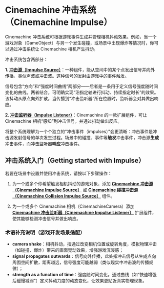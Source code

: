 # Cinemachine 冲击系统（Cinemachine Impulse）

Cinemachine 冲击系统可根据游戏事件生成并管理相机抖动效果。例如，当一个游戏对象（GameObject）与另一个发生碰撞，或场景中出现爆炸等情况时，你可以通过冲击系统让 Cinemachine 相机产生抖动。

冲击系统包含两部分：

**1. [冲击源（Impulse Source）](CinemachineImpulseSourceOverview.md)**：一种组件，能从空间中的某个点发出信号并向外传播，类似声波或冲击波。这种信号的发射由游戏中的事件触发。

信号包含“方向”和“强度时间曲线”两部分——后者是一条用于定义信号强度随时间变化的曲线。两者结合，可明确实现“沿指定轴进行抖动、持续指定时长”的效果。该抖动从原点向外扩散，当传播到“冲击监听器”所在位置时，监听器会对其做出响应。

**2. [冲击监听器（Impulse Listener）](CinemachineImpulseListener.md)**：Cinemachine 的一款扩展组件，可让 Cinemachine 相机“感知”到冲击信号，并通过抖动做出反应。

将整个系统理解为一个个独立的“冲击事件（impulses）”会更清晰：冲击事件是冲击源发射信号的单次发生过程。场景中的碰撞、事件等**触发**冲击事件，冲击源**生成**冲击事件，而冲击监听器**响应**冲击事件。


## 冲击系统入门（Getting started with Impulse）

若要在场景中设置并使用冲击系统，请按以下步骤操作：

1. 为一个或多个你希望触发相机抖动的游戏对象，添加 **[Cinemachine 冲击源（Cinemachine Impulse Source）](CinemachineImpulseSource.md)** 或 **[Cinemachine 碰撞冲击源（Cinemachine Collision Impulse Source）](CinemachineCollisionImpulseSource.md)** 组件。

2. 为一个或多个 Cinemachine 相机（CinemachineCamera）添加 **[Cinemachine 冲击监听器（Cinemachine Impulse Listener）](CinemachineImpulseListener.md)** 扩展组件，使其能够检测冲击信号并做出响应。


### 术语补充说明（游戏开发场景适配）
- **camera shake**：相机抖动，指通过改变相机位置或旋转角度，模拟物理冲击（如碰撞、爆炸）带来的画面晃动效果，增强游戏沉浸感；
- **signal propagates outwards**：信号向外传播，此处指冲击信号从生成点向周围空间扩散，距离越远，信号强度可能越弱（类似现实中冲击波的传播规律）；
- **strength as a function of time**：强度随时间变化，通过曲线（如“快速增强后缓慢减弱”）定义抖动力度的动态变化，让效果更贴近真实物理现象。